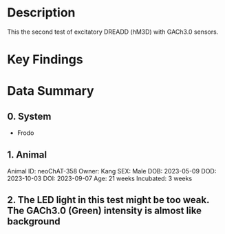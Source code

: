# Description
This the second test of excitatory DREADD (hM3D) with GACh3.0 sensors.
# Key Findings

# Data Summary
## 0. System
- Frodo

## 1. Animal
Animal ID: neoChAT-358
Owner: Kang
SEX: Male
DOB: 2023-05-09
DOD: 2023-10-03
DOI: 2023-09-07
Age: 21 weeks
Incubated: 3 weeks

## 2. The LED light in this test might be too weak. The GACh3.0 (Green) intensity is almost like background
